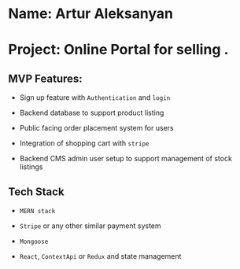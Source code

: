 # Name: Artur Aleksanyan

# Project: Online Portal for selling .

## MVP Features:

- Sign up feature with `Authentication` and `login`

- Backend database to support product listing

- Public facing order placement system for users

- Integration of shopping cart with `stripe`

- Backend CMS admin user setup to support management of stock listings

## Tech Stack

- `MERN stack`

- `Stripe` or any other similar payment system

- `Mongoose`

- `React`, `ContextApi` or `Redux` and state management
